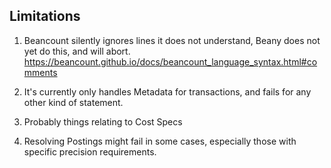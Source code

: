 
## Limitations

1. Beancount silently ignores lines it does not understand, Beany does not yet do this, and will abort.
   https://beancount.github.io/docs/beancount_language_syntax.html#comments

2. It's currently only handles Metadata for transactions, and fails for any other kind of statement.

3. Probably things relating to Cost Specs

4. Resolving Postings might fail in some cases, especially those with specific precision requirements.
